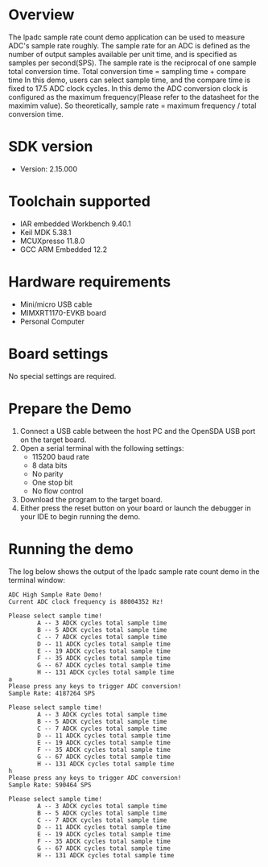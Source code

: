 Overview
========
The lpadc sample rate count demo application can be used to measure ADC's sample rate roughly. The sample rate
for an ADC is defined as the number of output samples available per unit time, and is specified as samples per
second(SPS).
The sample rate is the reciprocal of one sample total conversion time. Total conversion time = sampling time + compare time
In this demo, users can select sample time, and the compare time is fixed to 17.5 ADC clock cycles.
In this demo the ADC conversion clock is configured as the maximum frequency(Please refer to the datasheet for the
maximim value). So theoretically, sample rate = maximum frequency / total conversion time.


SDK version
===========
- Version: 2.15.000

Toolchain supported
===================
- IAR embedded Workbench  9.40.1
- Keil MDK  5.38.1
- MCUXpresso  11.8.0
- GCC ARM Embedded  12.2

Hardware requirements
=====================
- Mini/micro USB cable
- MIMXRT1170-EVKB board
- Personal Computer

Board settings
==============
No special settings are required.

Prepare the Demo
================
1.  Connect a USB cable between the host PC and the OpenSDA USB port on the target board. 
2.  Open a serial terminal with the following settings:
    - 115200 baud rate
    - 8 data bits
    - No parity
    - One stop bit
    - No flow control
3.  Download the program to the target board.
4.  Either press the reset button on your board or launch the debugger in your IDE to begin running the demo.

Running the demo
================
The log below shows the output of the lpadc sample rate count demo in the terminal window:
~~~~~~~~~~~~~~~~~~~~~~~~~~~~~~~~~~~
ADC High Sample Rate Demo!
Current ADC clock frequency is 88004352 Hz!

Please select sample time!
        A -- 3 ADCK cycles total sample time
        B -- 5 ADCK cycles total sample time
        C -- 7 ADCK cycles total sample time
        D -- 11 ADCK cycles total sample time
        E -- 19 ADCK cycles total sample time
        F -- 35 ADCK cycles total sample time
        G -- 67 ADCK cycles total sample time
        H -- 131 ADCK cycles total sample time
a
Please press any keys to trigger ADC conversion!
Sample Rate: 4187264 SPS

Please select sample time!
        A -- 3 ADCK cycles total sample time
        B -- 5 ADCK cycles total sample time
        C -- 7 ADCK cycles total sample time
        D -- 11 ADCK cycles total sample time
        E -- 19 ADCK cycles total sample time
        F -- 35 ADCK cycles total sample time
        G -- 67 ADCK cycles total sample time
        H -- 131 ADCK cycles total sample time
h
Please press any keys to trigger ADC conversion!
Sample Rate: 590464 SPS

Please select sample time!
        A -- 3 ADCK cycles total sample time
        B -- 5 ADCK cycles total sample time
        C -- 7 ADCK cycles total sample time
        D -- 11 ADCK cycles total sample time
        E -- 19 ADCK cycles total sample time
        F -- 35 ADCK cycles total sample time
        G -- 67 ADCK cycles total sample time
        H -- 131 ADCK cycles total sample time

~~~~~~~~~~~~~~~~~~~~~~~~~~~~~~~~~~~
